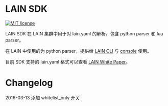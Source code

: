 # LAIN SDK

[![MIT license](https://img.shields.io/github/license/mashape/apistatus.svg)](https://opensource.org/licenses/MIT)

LAIN SDK 在 LAIN 集群中用于对 lain.yaml 的解析，包含 python parser 和 lua parser。

在 LAIN 中使用的为 python parser，提供给 [LAIN CLI](https://github.com/laincloud/lain-cli) 与 [console](https://github.com/laincloud/console) 使用。

目前 SDK 支持的 lain.yaml 格式可以查看 [LAIN White Paper](https://laincloud.gitbooks.io/white-paper/content/usermanual/lainyaml.html)。

# Changelog

2016-03-13 添加 whitelist_only 开关
